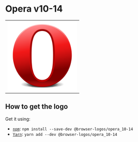 Opera v10-14
============

<!-- markdownlint-disable line-length no-inline-html -->
<table>
    <tr height=230>
        <td>
            <a href="https://github.com/alrra/browser-logos/tree/2f212475358ed84f1c46f121126a31d55928afa3/src/archive/opera_10-14">
                <img width=220 src="https://raw.githubusercontent.com/alrra/browser-logos/2f212475358ed84f1c46f121126a31d55928afa3/src/archive/opera_10-14/opera_10-14.svg?sanitize=true" alt="Opera v10-14 browser logo">
            </a>
        </td>
    </tr>
</table>
<!-- markdownlint-enable line-length no-inline-html -->

How to get the logo
-------------------

Get it using:

* [`npm`][npm]: `npm install --save-dev @browser-logos/opera_10-14`
* [`Yarn`][yarn]: `yarn add --dev @browser-logos/opera_10-14`

<!-- Link labels: -->

[npm]: https://www.npmjs.com/
[yarn]: https://yarnpkg.com/
